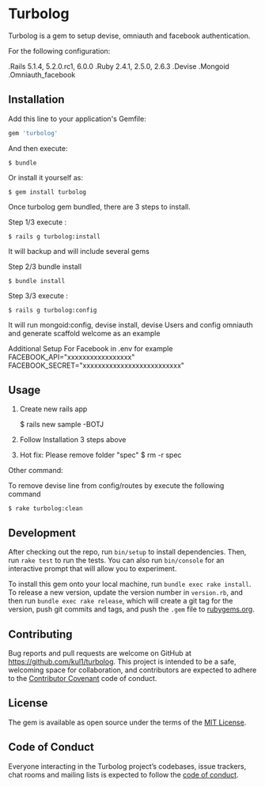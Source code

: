 # Turbolog

Turbolog is a gem to setup devise, omniauth and facebook authentication.

For the following configuration:

.Rails 5.1.4, 5.2.0.rc1, 6.0.0
.Ruby 2.4.1, 2.5.0, 2.6.3
.Devise
.Mongoid
.Omniauth_facebook

## Installation

Add this line to your application's Gemfile:

```ruby
gem 'turbolog'
```

And then execute:

    $ bundle

Or install it yourself as:

    $ gem install turbolog

Once turbolog gem bundled, there are 3 steps to install.

Step 1/3 execute :

    $ rails g turbolog:install

It will backup and will include several gems 

Step 2/3 bundle install

    $ bundle install


Step 3/3 execute :

    $ rails g turbolog:config

It will run mongoid:config, devise install, devise Users and config omniauth and generate scaffold welcome as an example 

Additional Setup For Facebook in .env
for example
FACEBOOK_API="xxxxxxxxxxxxxxxxx"
FACEBOOK_SECRET="xxxxxxxxxxxxxxxxxxxxxxxxxx"  
## Usage

1. Create new rails app

    $ rails new sample -BOTJ
2. Follow Installation 3 steps above
3. Hot fix: Please remove folder "spec"
    $ rm -r spec

Other command:

To remove devise line from config/routes by execute the following command

    $ rake turbolog:clean

## Development

After checking out the repo, run `bin/setup` to install dependencies. Then, run `rake test` to run the tests. You can also run `bin/console` for an interactive prompt that will allow you to experiment.

To install this gem onto your local machine, run `bundle exec rake install`. To release a new version, update the version number in `version.rb`, and then run `bundle exec rake release`, which will create a git tag for the version, push git commits and tags, and push the `.gem` file to [rubygems.org](https://rubygems.org).

## Contributing

Bug reports and pull requests are welcome on GitHub at https://github.com/kul1/turbolog. This project is intended to be a safe, welcoming space for collaboration, and contributors are expected to adhere to the [Contributor Covenant](http://contributor-covenant.org) code of conduct.

## License

The gem is available as open source under the terms of the [MIT License](https://opensource.org/licenses/MIT).

## Code of Conduct

Everyone interacting in the Turbolog project’s codebases, issue trackers, chat rooms and mailing lists is expected to follow the [code of conduct](https://github.com/kul1/turbolog/blob/master/CODE_OF_CONDUCT.md).
